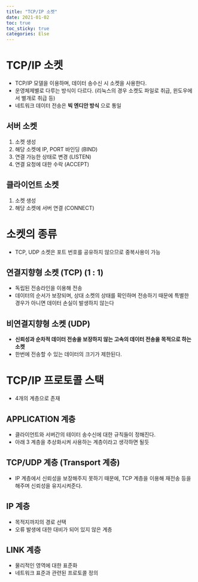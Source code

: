 ```yaml
---
title: "TCP/IP 소켓"
date: 2021-01-02
toc: true
toc_sticky: true
categories: Else
---
```


# TCP/IP 소켓
- TCP/IP 모델을 이용하며, 데이터 송수신 시 소켓을 사용한다.
- 운영체제별로 다루는 방식이 다르다. (리눅스의 경우 소켓도 파일로 취급, 윈도우에서 별개로 취급 등)
- 네트워크 데이터 전송은 __빅 엔디안 방식__ 으로 통일

## 서버 소켓
1. 소켓 생성
2. 해당 소켓에 IP, PORT 바인딩 (BIND)
3. 연결 가능한 상태로 변경 (LISTEN)
4. 연결 요청에 대한 수락 (ACCEPT)

## 클라이언트 소켓
1. 소켓 생성
2. 해당 소켓에 서버 연결 (CONNECT)

# 소켓의 종류
- TCP, UDP 소켓은 포트 번호를 공유하지 않으므로 중복사용이 가능

## 연결지향형 소켓 (TCP) (1 : 1)
- 독립된 전송라인을 이용해 전송
- 데이터의 순서가 보장되며, 상대 소켓의 상태를 확인하며 전송하기 때문에 특별한 경우가 아니면 데이터 손실이
발생하지 않는다

## 비연결지향형 소켓 (UDP)
- __신뢰성과 순차적 데이터 전송을 보장하지 않는 고속의 데이터 전송을 목적으로 하는 소켓__
- 한번에 전송할 수 있는 데이터의 크기가 제한된다.


# TCP/IP 프로토콜 스택
- 4개의 계층으로 존재

## APPLICATION 계층
- 클라이언트와 서버간의 테이터 송수신에 대한 규칙들이 정해진다.
- 아래 3 계층을 추상화시켜 사용하는 계층이라고 생각하면 될듯

## TCP/UDP 계층  (Transport 계층)
- IP 계층에서 신뢰성을 보장해주지 못하기 때문에, TCP 계층을 이용해 재전송 등을 해주며 신뢰성을 유지시켜준다.


## IP 계층
- 목적지까지의 경로 선택
- 오류 발생에 대한 대비가 되어 있지 않은 계층

## LINK 계층
- 물리적인 영역에 대한 표준화
- 네트워크 표준과 관련된 프로토콜 정의


